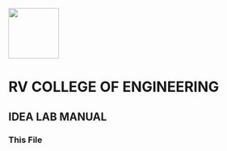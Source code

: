 <p align="left">
  <img width="100" height="100" src="https://user-images.githubusercontent.com/65058286/155003564-aeb7e47c-2d78-46cc-bc4d-f1583c85a2f8.png">
</p>

 # **RV COLLEGE OF ENGINEERING**

## IDEA LAB MANUAL

### This File 


